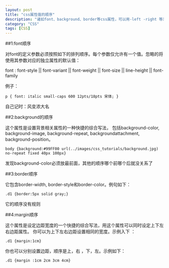 ```yaml
---
layout: post
title: "css属性值的顺序"
description: "诸如font、background、border等css属性，可以用-left -right 等来表示，也可以写在一起，有的就涉及到顺序了"
category: "CSS"
tags: [CSS]
---
```



##1:font顺序

对font的定义参数必须按照如下的排列顺序。每个参数仅允许有一个值。忽略的将使用其参数对应的独立属性的默认值：

font : font-style || font-variant || font-weight || font-size || line-height || font-family

例子：

	p { font: italic small-caps 600 12pts/18pts 宋体; }


自己记时：风变浓大名



##2:background的顺序

这个属性是设置背景相关属性的一种快捷的综合写法， 包括background-color, background-image, background-repeat, backgroundattachment, background-position。

	body {background:#99FF00 url(../images/css_tutorials/background.jpg) no-repeat fixed 40px 100px}

发现background-color必须放最前面，其他的顺序哪个前哪个后就没关系了



##3:border顺序

它包含border-width, border-style和border-color。例句如下：

	.d1 {border:5px solid gray;}
它的顺序没有规则



##4:margin顺序

这个属性是设定边距宽度的一个快捷的综合写法，用这个属性可以同时设定上下左右边距属性。
你可以为上下左右边距设置相同的宽度。示例入下 ：

	.d1 {margin:1cm}
你也可以分别设置边距，顺序是上，右 ，下，左。示例如下：
	
	.d1 {margin :1cm 2cm 3cm 4cm}